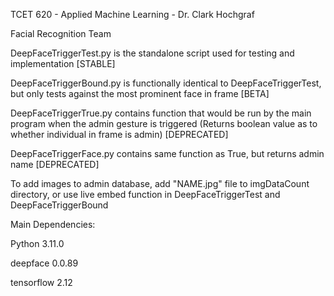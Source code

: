 TCET 620 - Applied Machine Learning - Dr. Clark Hochgraf

Facial Recognition Team

DeepFaceTriggerTest.py is the standalone script used for testing and implementation [STABLE]

DeepFaceTriggerBound.py is functionally identical to DeepFaceTriggerTest, but only tests against the most prominent face in frame [BETA]

DeepFaceTriggerTrue.py contains function that would be run by the main program when the admin gesture is triggered (Returns boolean value as to whether individual in frame is admin) [DEPRECATED]

DeepFaceTriggerFace.py contains same function as True, but returns admin name [DEPRECATED]

To add images to admin database, add "NAME.jpg" file to imgDataCount directory, or use live embed function in DeepFaceTriggerTest and DeepFaceTriggerBound

Main Dependencies:

Python 3.11.0

deepface 0.0.89

tensorflow 2.12
